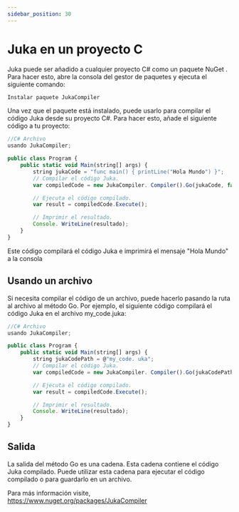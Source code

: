 ```yaml
---
sidebar_position: 30
---
```


# Juka en un proyecto C


Juka puede ser añadido a cualquier proyecto C# como un paquete NuGet . Para hacer esto, abre la consola del gestor de paquetes y ejecuta el siguiente comando:

```jsx
Instalar paquete JukaCompiler
```

Una vez que el paquete está instalado, puede usarlo para compilar el código Juka desde su proyecto C#. Para hacer esto, añade el siguiente código a tu proyecto:

```jsx
//C# Archivo
usando JukaCompiler;

public class Program {
    public static void Main(string[] args) {
        string jukaCode = "func main() { printLine("Hola Mundo") }";
        // Compilar el código Juka.
        var compiledCode = new JukaCompiler. Compiler().Go(jukaCode, false);

        // Ejecuta el código compilado.
        var result = compiledCode.Execute();

        // Imprimir el resultado.
        Console. WriteLine(resultado);
    }
}
```
Este código compilará el código Juka e imprimirá el mensaje "Hola Mundo" a la consola

## Usando un archivo
Si necesita compilar el código de un archivo, puede hacerlo pasando la ruta al archivo al método Go. Por ejemplo, el siguiente código compilará el código Juka en el archivo my_code.juka:

```jsx
//C# Archivo
usando JukaCompiler;

public class Program {
    public static void Main(string[] args) {
        string jukaCodePath = @"my_code. uka";
        // Compilar el código Juka.
        var compiledCode = new JukaCompiler. Compiler().Go(jukaCodePath, false);

        // Ejecuta el código compilado.
        var result = compiledCode.Execute();

        // Imprimir el resultado.
        Console. WriteLine(resultado);
    }
}
```

## Salida
La salida del método Go es una cadena. Esta cadena contiene el código Juka compilado. Puede utilizar esta cadena para ejecutar el código compilado o para guardarlo en un archivo.

Para más información visite, https://www.nuget.org/packages/JukaCompiler
 